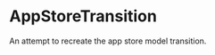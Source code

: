 # AppStoreTransition


An attempt to recreate the app store model transition.






<blockquote class="imgur-embed-pub" lang="en" data-id="a/oixeNqd"><a href="//imgur.com/oixeNqd"></a></blockquote><script async src="//s.imgur.com/min/embed.js" charset="utf-8"></script>
